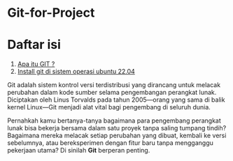 # Git-for-Project

# Daftar isi

1.  [Apa itu GIT ?](https://google.com)
2.  [Install git di sistem operasi ubuntu 22.04](https://google.com)

Git adalah sistem kontrol versi terdistribusi yang dirancang untuk melacak perubahan dalam kode sumber selama pengembangan perangkat lunak. Diciptakan oleh Linus Torvalds pada tahun 2005—orang yang sama di balik kernel Linux—Git menjadi alat vital bagi pengembang di seluruh dunia.

Pernahkah kamu bertanya-tanya bagaimana para pengembang perangkat lunak bisa bekerja bersama dalam satu proyek tanpa saling tumpang tindih? Bagaimana mereka melacak setiap perubahan yang dibuat, kembali ke versi sebelumnya, atau bereksperimen dengan fitur baru tanpa mengganggu pekerjaan utama? Di sinilah **Git** berperan penting.
